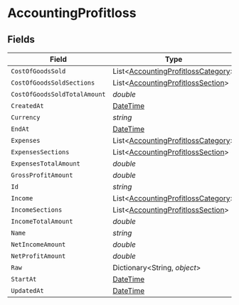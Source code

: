 # AccountingProfitloss


## Fields

| Field                                                                                         | Type                                                                                          | Required                                                                                      | Description                                                                                   |
| --------------------------------------------------------------------------------------------- | --------------------------------------------------------------------------------------------- | --------------------------------------------------------------------------------------------- | --------------------------------------------------------------------------------------------- |
| `CostOfGoodsSold`                                                                             | List<[AccountingProfitlossCategory](../../Models/Components/AccountingProfitlossCategory.md)> | :heavy_minus_sign:                                                                            | @deprecated                                                                                   |
| `CostOfGoodsSoldSections`                                                                     | List<[AccountingProfitlossSection](../../Models/Components/AccountingProfitlossSection.md)>   | :heavy_minus_sign:                                                                            | N/A                                                                                           |
| `CostOfGoodsSoldTotalAmount`                                                                  | *double*                                                                                      | :heavy_minus_sign:                                                                            | N/A                                                                                           |
| `CreatedAt`                                                                                   | [DateTime](https://learn.microsoft.com/en-us/dotnet/api/system.datetime?view=net-5.0)         | :heavy_minus_sign:                                                                            | N/A                                                                                           |
| `Currency`                                                                                    | *string*                                                                                      | :heavy_minus_sign:                                                                            | N/A                                                                                           |
| `EndAt`                                                                                       | [DateTime](https://learn.microsoft.com/en-us/dotnet/api/system.datetime?view=net-5.0)         | :heavy_minus_sign:                                                                            | N/A                                                                                           |
| `Expenses`                                                                                    | List<[AccountingProfitlossCategory](../../Models/Components/AccountingProfitlossCategory.md)> | :heavy_minus_sign:                                                                            | @deprecated                                                                                   |
| `ExpensesSections`                                                                            | List<[AccountingProfitlossSection](../../Models/Components/AccountingProfitlossSection.md)>   | :heavy_minus_sign:                                                                            | N/A                                                                                           |
| `ExpensesTotalAmount`                                                                         | *double*                                                                                      | :heavy_minus_sign:                                                                            | N/A                                                                                           |
| `GrossProfitAmount`                                                                           | *double*                                                                                      | :heavy_minus_sign:                                                                            | N/A                                                                                           |
| `Id`                                                                                          | *string*                                                                                      | :heavy_minus_sign:                                                                            | N/A                                                                                           |
| `Income`                                                                                      | List<[AccountingProfitlossCategory](../../Models/Components/AccountingProfitlossCategory.md)> | :heavy_minus_sign:                                                                            | @deprecated                                                                                   |
| `IncomeSections`                                                                              | List<[AccountingProfitlossSection](../../Models/Components/AccountingProfitlossSection.md)>   | :heavy_minus_sign:                                                                            | N/A                                                                                           |
| `IncomeTotalAmount`                                                                           | *double*                                                                                      | :heavy_minus_sign:                                                                            | N/A                                                                                           |
| `Name`                                                                                        | *string*                                                                                      | :heavy_minus_sign:                                                                            | N/A                                                                                           |
| `NetIncomeAmount`                                                                             | *double*                                                                                      | :heavy_minus_sign:                                                                            | N/A                                                                                           |
| `NetProfitAmount`                                                                             | *double*                                                                                      | :heavy_minus_sign:                                                                            | N/A                                                                                           |
| `Raw`                                                                                         | Dictionary<String, *object*>                                                                  | :heavy_minus_sign:                                                                            | N/A                                                                                           |
| `StartAt`                                                                                     | [DateTime](https://learn.microsoft.com/en-us/dotnet/api/system.datetime?view=net-5.0)         | :heavy_minus_sign:                                                                            | N/A                                                                                           |
| `UpdatedAt`                                                                                   | [DateTime](https://learn.microsoft.com/en-us/dotnet/api/system.datetime?view=net-5.0)         | :heavy_minus_sign:                                                                            | N/A                                                                                           |